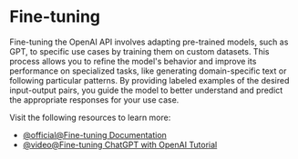 # Fine-tuning

Fine-tuning the OpenAI API involves adapting pre-trained models, such as GPT, to specific use cases by training them on custom datasets. This process allows you to refine the model's behavior and improve its performance on specialized tasks, like generating domain-specific text or following particular patterns. By providing labeled examples of the desired input-output pairs, you guide the model to better understand and predict the appropriate responses for your use case.

Visit the following resources to learn more:

- [@official@Fine-tuning Documentation](https://platform.openai.com/docs/guides/fine-tuning)
- [@video@Fine-tuning ChatGPT with OpenAI Tutorial](https://www.youtube.com/watch?v=VVKcSf6r3CM)